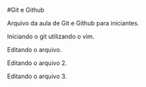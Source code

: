 #Git e Github

Arquivo da aula de Git e Github para iniciantes.

Iniciando o git utilizando o vim.

Editando o arquivo.

Editando o arquivo 2.

Editando o arquivo 3.
